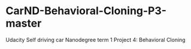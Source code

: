 # CarND-Behavioral-Cloning-P3-master
Udacity Self driving car Nanodegree term 1 Project 4: Behavioral Cloning
